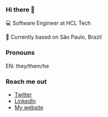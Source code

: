 ### Hi there 👋

💻 Software Engineer at HCL Tech

🏡 Currently based on São Paulo, Brazil

### Pronouns

EN: they/them/he

### Reach me out

- [Twitter](https://twitter.com/onhernandes)
- [LinkedIn](https://linkedin.com/in/onhernandes)
- [My website](https://onhernandes.dev)
